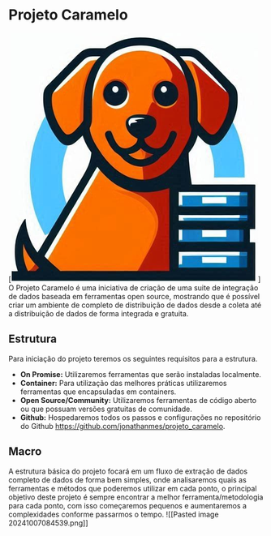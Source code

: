 # Projeto Caramelo
[![Logo](https://github.com/jonathanmes/projeto_caramelo/blob/main/mjp8psbl.png?raw=true)]
 O Projeto Caramelo é uma iniciativa de criação de uma suite de integração de dados baseada em ferramentas open source, mostrando que é possível criar um ambiente de completo de distribuição de dados desde a coleta até a distribuição de dados de forma integrada e gratuita.

## Estrutura

Para iniciação do projeto teremos os seguintes requisitos para a estrutura.
- **On Promise:** Utilizaremos ferramentas que serão instaladas localmente.
- **Container:** Para utilização das melhores práticas utilizaremos ferramentas que encapsuladas em containers.
- **Open Source/Community:** Utilizaremos ferramentas de código aberto ou que possuam versões gratuitas de comunidade.
- **Github:** Hospedaremos todos os passos e configurações no repositório do Github https://github.com/jonathanmes/projeto_caramelo.

## Macro
A estrutura básica do projeto focará em um fluxo de extração de dados completo de dados de forma bem simples, onde analisaremos quais as ferramentas e métodos que poderemos utilizar em cada ponto, o principal objetivo deste projeto é sempre encontrar a melhor ferramenta/metodologia para cada ponto, com isso começaremos pequenos e aumentaremos a complexidades conforme passarmos o tempo.
![[Pasted image 20241007084539.png]]
